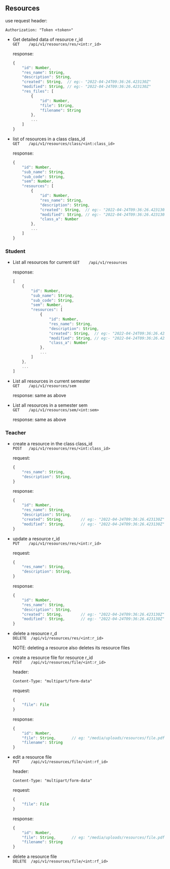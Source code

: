 ## Resources

use request header:  
```http
Authorization: "Token <token>"
```

- Get detailed data of resource r_id  
`GET    /api/v1/resources/res/<int:r_id>`

    response:
    ```js
    {
        "id": Number,
        "res_name": String,
        "description": String,
        "created": String,  // eg:- "2022-04-24T09:36:26.423130Z"
        "modified": String, // eg:- "2022-04-24T09:36:26.423130Z"
        "res_files": [
            {
                "id": Number,
                "file": String,
                "filename": String
            },
            ...
        ]
    }
    ```

- list of resources in a class class_id  
`GET    /api/v1/resources/class/<int:class_id>`  

    response:
    ```js
    {
        "id": Number,
        "sub_name": String,
        "sub_code": String,
        "sem": Number,
        "resources": [
            {
                "id": Number,
                "res_name": String,
                "description": String,
                "created": String,  // eg:- "2022-04-24T09:36:26.423130Z"
                "modified": String, // eg:- "2022-04-24T09:36:26.423130Z"
                "class_a": Number
            },
            ...
        ]
    }
    ```

### Student
- List all resources for current
`GET    /api/v1/resources`

    response:
    ```js
    [
        {
            "id": Number,
            "sub_name": String,
            "sub_code": String,
            "sem": Number,
            "resources": [
                {
                    "id": Number,
                    "res_name": String,
                    "description": String,
                    "created": String,  // eg:- "2022-04-24T09:36:26.423130Z"
                    "modified": String, // eg:- "2022-04-24T09:36:26.423130Z"
                    "class_a": Number
                },
                ...
            ]
        },
        ...
    ]
    ```

- List all resources in current semester  
`GET    /api/v1/resources/sem`

    response: same as above

- List all resources in a semester sem  
`GET    /api/v1/resources/sem/<int:sem>`

    response: same as above


### Teacher
- create a resource in the class class_id  
`POST   /api/v1/resources/res/<int:class_id>`

    request:
    ```js
    {
        "res_name": String,  
        "description": String,  
    }
    ``` 

    response: 
    ```js
    {
        "id": Number,
        "res_name": String,
        "description": String,
        "created": String,        // eg:- "2022-04-24T09:36:26.423130Z"
        "modified": String,       // eg:- "2022-04-24T09:36:26.423130Z"
    }
    ```

- update a resource r_id  
`PUT    /api/v1/resources/res/<int:r_id>`

    request:
    ```js
    {
        "res_name": String,
        "description": String,
    }
    ```

    response:
    ```js
    {
        "id": Number,
        "res_name": String,
        "description": String,
        "created": String,        // eg:- "2022-04-24T09:36:26.423130Z"
        "modified": String,       // eg:- "2022-04-24T09:36:26.423130Z"
    }
    ```

- delete a resource r_d  
`DELETE  /api/v1/resources/res/<int:r_id>`  

    NOTE: deleting a resource also deletes its resource files


- create a resource file for resource r_id  
`POST    /api/v1/resources/file/<int:r_id>` 

    header:
    ```http
    Content-Type: "multipart/form-data"
    ```
    
    request:
    ```js
    {
        "file": File
    }
    ```

    response:
    ```js
    {
        "id": Number,
        "file": String,       // eg: "/media/uploads/resources/file.pdf"
        "filename": String
    }
    ```

- edit a resource file  
`PUT     /api/v1/resources/file/<int:rf_id>`  

    header:
    ```http
    Content-Type: "multipart/form-data"
    ```
    
    request:
    ```js
    {
        "file": File
    }
    ```

    response:
    ```js
    {
        "id": Number,
        "file": String,       // eg: "/media/uploads/resources/file.pdf"
        "filename": String
    }
    ```

- delete a resource file  
`DELETE  /api/v1/resources/file/<int:rf_id>`  